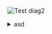 ![Test diag2](https://g.gravizo.com/source/svg/mark_10?https://raw.githubusercontent.com/1gog/kvm_ansible/master/ANSIBLE.md)
<details>
<summary>asd</summary>
mark_10
/**
*@opt commentname
*@note  some note
*/
class Structural{}

/**
*@opt all
*@note Class1
*/
class Counter extends Structural {
        static public int counter;
        public int getCounter();
}
class RunningCounter extends Counter{}

/**
*@opt all
*@note class and super class
*/
class SuperAnsible {
        static public int Name;
}
class Ansible extends SuperAnsible {
        private string Url;
        public int count;
        void get_log();
}

/**
*@opt all
*@note Class1
*/
class Counter extends People {
        static public int counter;
        public int getCounter();
}
class Ople extends People{}

mark_10
</details>